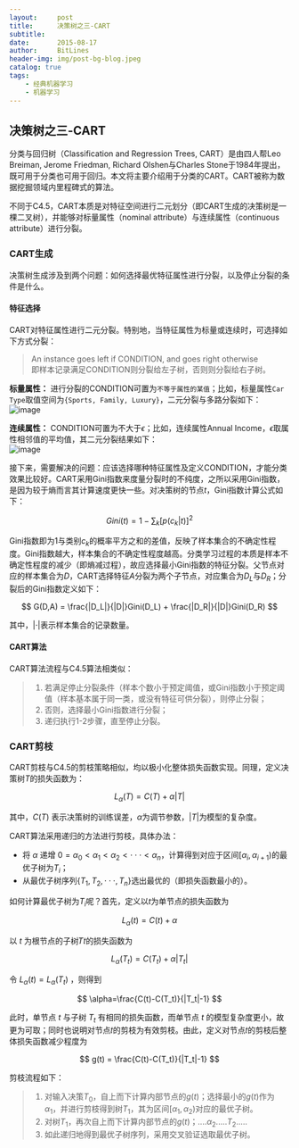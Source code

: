 ```yaml
---
layout:     post
title:      决策树之三-CART
subtitle:   
date:       2015-08-17
author:     BitLines
header-img: img/post-bg-blog.jpeg
catalog: true
tags:
    - 经典机器学习
    - 机器学习
---
```


## 决策树之三-CART

分类与回归树（Classification and Regression Trees, CART）是由四人帮Leo Breiman, Jerome Friedman, Richard Olshen与Charles Stone于1984年提出，既可用于分类也可用于回归。本文将主要介绍用于分类的CART。CART被称为数据挖掘领域内里程碑式的算法。

不同于C4.5，CART本质是对特征空间进行二元划分（即CART生成的决策树是一棵二叉树），并能够对标量属性（nominal attribute）与连续属性（continuous attribute）进行分裂。

### CART生成
决策树生成涉及到两个问题：如何选择最优特征属性进行分裂，以及停止分裂的条件是什么。

#### 特征选择
CART对特征属性进行二元分裂。特别地，当特征属性为标量或连续时，可选择如下方式分裂：
> An instance goes left if CONDITION, and goes right otherwise  
> 即样本记录满足CONDITION则分裂给左子树，否则则分裂给右子树。

**标量属性：** 进行分裂的CONDITION可置为```不等于属性的某值```；比如，标量属性```Car Type```取值空间为```{Sports, Family, Luxury}```，二元分裂与多路分裂如下：  
![image](https://user-images.githubusercontent.com/80689631/115841261-3300e380-a44f-11eb-8731-a7607ce53820.png)


**连续属性：** CONDITION可置为不大于$\epsilon$；比如，连续属性Annual Income，$\epsilon$取属性相邻值的平均值，其二元分裂结果如下：  
![image](https://user-images.githubusercontent.com/80689631/115841365-4ad86780-a44f-11eb-8287-7035059cf92e.png)

接下来，需要解决的问题：应该选择哪种特征属性及定义CONDITION，才能分类效果比较好。CART采用Gini指数来度量分裂时的不纯度，之所以采用Gini指数，是因为较于熵而言其计算速度更快一些。对决策树的节点$t$，Gini指数计算公式如下： 

$$
Gini(t) = 1 - \sum_{k}[p(c_k|t)]^2
$$

Gini指数即为1与类别$c_k$的概率平方之和的差值，反映了样本集合的不确定性程度。Gini指数越大，样本集合的不确定性程度越高。分类学习过程的本质是样本不确定性程度的减少（即熵减过程），故应选择最小Gini指数的特征分裂。父节点对应的样本集合为$D$，CART选择特征$A$分裂为两个子节点，对应集合为$D_L$与$D_R$；分裂后的Gini指数定义如下：

$$
G(D,A) = \frac{|D_L|}{|D|}Gini(D_L) + \frac{|D_R|}{|D|}Gini(D_R)
$$

其中，|⋅|表示样本集合的记录数量。

#### CART算法
CART算法流程与C4.5算法相类似：  
> 1. 若满足停止分裂条件（样本个数小于预定阈值，或Gini指数小于预定阈值（样本基本属于同一类，或没有特征可供分裂），则停止分裂；
> 2. 否则，选择最小Gini指数进行分裂；
> 3. 递归执行1-2步骤，直至停止分裂。

### CART剪枝
CART剪枝与C4.5的剪枝策略相似，均以极小化整体损失函数实现。同理，定义决策树$T$的损失函数为：

$$
L_\alpha (T) = C(T) + \alpha |T|
$$

其中，$C(T)$ 表示决策树的训练误差，$\alpha$为调节参数，$|T|$为模型的复杂度。

CART算法采用递归的方法进行剪枝，具体办法：

- 将 $\alpha$ 递增 $0= \alpha_0 \lt \alpha_1 \lt \alpha_2 \lt \cdot \cdot \cdot \lt \alpha _{n}$，计算得到对应于区间$[\alpha _i, \alpha_{i+1})$的最优子树为$T_i$；
- 从最优子树序列$\{T_1,T_2,\cdot \cdot \cdot, T_n \}$选出最优的（即损失函数最小的）。

如何计算最优子树为$T_i$呢？首先，定义以$t$为单节点的损失函数为

$$
L_{\alpha}(t) = C(t) + \alpha
$$

以 $t$ 为根节点的子树𝑇𝑡的损失函数为

$$
L_{\alpha}(T_t) = C(T_t) + \alpha |T_t|
$$

令 $L_{\alpha}(t)=L_{\alpha}(T_t)$ ，则得到

$$
\alpha=\frac{C(t)-C(T_t)}{|T_t|-1}
$$

此时，单节点 $t$ 与子树 $T_t$ 有相同的损失函数，而单节点 $t$ 的模型复杂度更小，故更为可取；同时也说明对节点𝑡的剪枝为有效剪枝。由此，定义对节点𝑡的剪枝后整体损失函数减少程度为

$$
g(t) = \frac{C(t)-C(T_t)}{|T_t|-1}
$$

剪枝流程如下：
> 1. 对输入决策$T_0$，自上而下计算内部节点的$g(t)$；选择最小的$g(t)$作为$\alpha_1$，并进行剪枝得到树$T_1$，其为区间$[\alpha_1, \alpha_2)$对应的最优子树。
> 2. 对树$T_1$，再次自上而下计算内部节点的$g(t)$；$....\alpha_2.....T_2.....$
> 3. 如此递归地得到最优子树序列，采用交叉验证选取最优子树。
